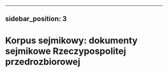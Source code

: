 

---
sidebar_position: 3
---

# Korpus sejmikowy: dokumenty sejmikowe Rzeczypospolitej przedrozbiorowej
